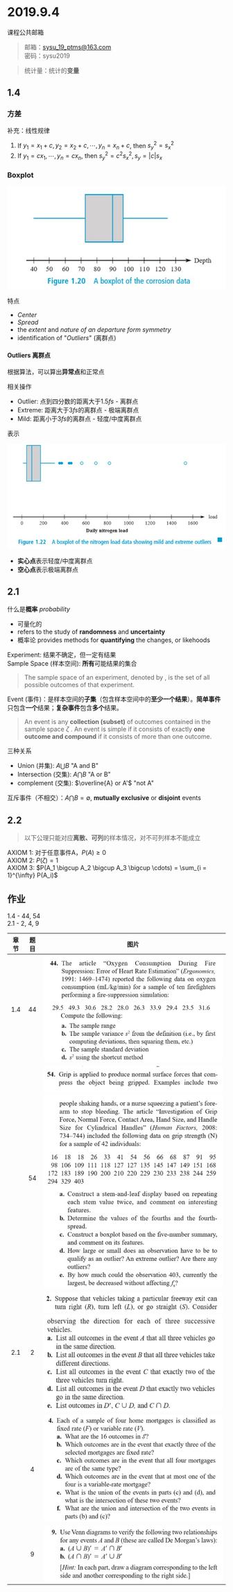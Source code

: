 # 2019.9.4

课程公共邮箱

> 邮箱：sysu_19_ptms@163.com  
> 密码：sysu2019

> 统计量：统计的**变量**

[\\]: # (我国数学传承自苏联，普遍描述概念，再告诉你怎么做；西方是先告诉你怎么做，在告诉你为什么)

## 1.4

### 方差

补充：线性规律

1. If $y_1 = x_1 +c, y_2 = x_2 + c, \cdots, y_n = x_n + c$, then $s_y^2 = s_x^2$
2. If $y_1 = cx_1, \cdots, y_n = cx_n$, then $s_y^2 = c^2s_x^2, s_y = \left| c \right|s_x$

### Boxplot

![boxplot](./boxplot.jpg)

特点

- *Center*
- *Spread*
- the *extent* and *nature of an departure form symmetry*
- identification of "*Outliers*" (离群点)

#### Outliers 离群点

根据算法，可以算出**异常点**和正常点

相关操作

- Outlier: 点到四分数的距离大于1.5*fs* - 离群点
- Extreme: 距离大于3*fs*的离群点 - 极端离群点
- Mild: 距离小于3*fs*的离群点 - 轻度/中度离群点

表示

![Outlier](./outlier.jpg)

- **实心点**表示轻度/中度离群点
- **空心点**表示极端离群点

## 2.1

什么是**概率** *probability*

- 可量化的
- refers to the study of **randomness** and **uncertainty**
- 概率论 provides methods for **quantifying** the changes, or likehoods

Experiment: 结果不确定，但一定有结果  
Sample Space (样本空间): **所有**可能结果的集合  
> The sample space of an experiment, denoted by , is the set of all possible outcomes of that experiment. 

Event (事件)：是样本空间的**子集**（包含样本空间中的**至少一个结果**）。**简单事件**只包含**一个**结果；**复杂事件**包含**多个**结果。  
> An event is any **collection (subset)** of outcomes contained in the sample space $\zeta$ . An event is simple if it consists of exactly **one outcome and compound** if it consists of more than one outcome. 

三种关系

- Union (并集): $A \bigcup B$ "A and B"
- Intersection (交集): $A \bigcap B$ "A or B"
- complement (交集): $\overline{A} or A'$ "not A"

互斥事件（不相交）：$A \bigcap B = \emptyset$, **mutually exclusive** or **disjoint** events

## 2.2

> 以下公理只能对应**离散、可列**的样本情况，对不可列样本不能成立

AXIOM 1: 对于任意事件A，$P(A) \geq 0$  
AXIOM 2: $P(\zeta) = 1$  
AXIOM 3: $P(A_1 \bigcup A_2 \bigcup A_3 \bigcup \cdots) = \sum_{i = 1}^{\infty} P(A_i)$

## 作业

1.4 - 44, 54  
2.1 - 2, 4, 9

| 章节  | 题目  |                          图片                          |
| :---: | :---: | :----------------------------------------------------: |
|  1.4  |  44   |                ![1.4-44](./1.4-44.jpg)                 |
|       |  54   | ![1.4-54](1.4-54_01.jpg)<br />![1.4-54](1.4-54_02.jpg) |
|  2.1  |   2   |   ![2.1-2](2.1-2_01.jpg)<br />![2.1-2](2.1-2_02.jpg)   |
|       |   4   |                  ![2.1-4](2.1-4.jpg)                   |
|       |   9   |                  ![2.1-9](2.1-9.jpg)                   |
